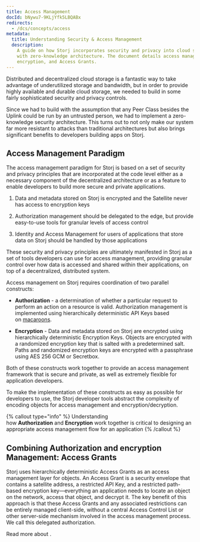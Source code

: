 ```yaml
---
title: Access Management
docId: bNywu7-9KLjYfk5LBQABx
redirects:
  - /dcs/concepts/access
metadata:
  title: Understanding Security & Access Management
  description:
    A guide on how Storj incorporates security and privacy into cloud storage
    with zero-knowledge architecture. The document details access management, authorization,
    encryption, and Access Grants.
---
```


Distributed and decentralized cloud storage is a fantastic way to take advantage of underutilized storage and bandwidth, but in order to provide highly available and durable cloud storage, we needed to build in some fairly sophisticated security and privacy controls.

Since we had to build with the assumption that any Peer Class besides the Uplink could be run by an untrusted person, we had to implement a zero-knowledge security architecture. This turns out to not only make our system far more resistant to attacks than traditional architectures but also brings significant benefits to developers building apps on Storj.

## Access Management Paradigm

The access management paradigm for Storj is based on a set of security and privacy principles that are incorporated at the code level either as a necessary component of the decentralized architecture or as a feature to enable developers to build more secure and private applications.

1.  Data and metadata stored on Storj is encrypted and the Satellite never has access to encryption keys

2.  Authorization management should be delegated to the edge, but provide easy-to-use tools for granular levels of access control

3.  Identity and Access Management for users of applications that store data on Storj should be handled by those applications

These security and privacy principles are ultimately manifested in Storj as a set of tools developers can use for access management, providing granular control over how data is accessed and shared within their applications, on top of a decentralized, distributed system.

Access management on Storj requires coordination of two parallel constructs:

- **Authorization** - a determination of whether a particular request to perform an action on a resource is valid. Authorization management is implemented using hierarchically deterministic API Keys based on [macaroons](https://research.google/pubs/pub41892/).

- **Encryption** - Data and metadata stored on Storj are encrypted using hierarchically deterministic Encryption Keys. Objects are encrypted with a randomized encryption key that is salted with a predetermined salt. Paths and randomized encryption keys are encrypted with a passphrase using AES 256 GCM or Secretbox.

Both of these constructs work together to provide an access management framework that is secure and private, as well as extremely flexible for application developers.

To make the implementation of these constructs as easy as possible for developers to use, the Storj developer tools abstract the complexity of encoding objects for access management and encryption/decryption.

{% callout type="info"  %}
Understanding how **Authorization** and **Encryption** work together is critical to designing an appropriate access management flow for an application
{% /callout %}

## Combining Authorization and encryption Management: Access Grants

Storj uses hierarchically deterministic Access Grants as an access management layer for objects. An Access Grant is a security envelope that contains a satellite address, a restricted API Key, and a restricted path-based encryption key—everything an application needs to locate an object on the network, access that object, and decrypt it. The key benefit of this approach is that these Access Grants and any associated restrictions can be entirely managed client-side, without a central Access Control List or other server-side mechanism involved in the access management process. We call this delegated authorization.

Read more about [](docId:XKib9SzjtEXTXWvdyYWX6).
